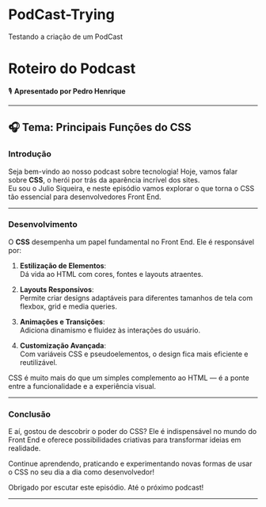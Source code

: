 # PodCast-Trying
Testando a criação de um PodCast
# Roteiro do Podcast  
🎙 **Apresentado por Pedro Henrique**  

---

## 🎧 Tema: Principais Funções do CSS  

### Introdução  
Seja bem-vindo ao nosso podcast sobre tecnologia! Hoje, vamos falar sobre **CSS**, o herói por trás da aparência incrível dos sites.  
Eu sou o Julio Siqueira, e neste episódio vamos explorar o que torna o CSS tão essencial para desenvolvedores Front End.  

---

### Desenvolvimento  
O **CSS** desempenha um papel fundamental no Front End. Ele é responsável por:  

1. **Estilização de Elementos**:  
   Dá vida ao HTML com cores, fontes e layouts atraentes.  

2. **Layouts Responsivos**:  
   Permite criar designs adaptáveis para diferentes tamanhos de tela com flexbox, grid e media queries.  

3. **Animações e Transições**:  
   Adiciona dinamismo e fluidez às interações do usuário.  

4. **Customização Avançada**:  
   Com variáveis CSS e pseudoelementos, o design fica mais eficiente e reutilizável.  

CSS é muito mais do que um simples complemento ao HTML — é a ponte entre a funcionalidade e a experiência visual.  

---

### Conclusão  
E aí, gostou de descobrir o poder do CSS? Ele é indispensável no mundo do Front End e oferece possibilidades criativas para transformar ideias em realidade.  

Continue aprendendo, praticando e experimentando novas formas de usar o CSS no seu dia a dia como desenvolvedor!  

Obrigado por escutar este episódio. Até o próximo podcast!  

---


